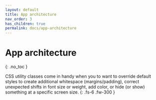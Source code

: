 ```yaml
---
layout: default
title: App architecture
nav_order: 3
has_children: true
permalink: docs/app-architecture
---
```


# App architecture
{: .no_toc }

CSS utility classes come in handy when you to want to override default styles to create additional whitespace (margins/padding), correct unexpected shifts in font size or weight, add color, or hide (or show) something at a specific screen size.
{: .fs-6 .fw-300 }
